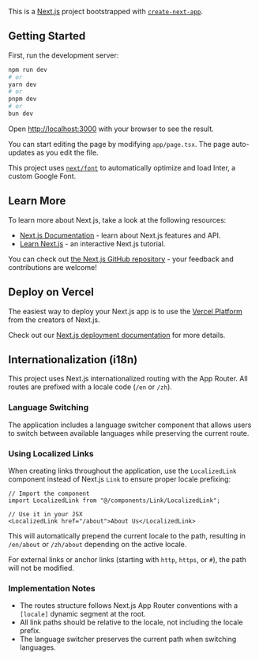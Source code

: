 This is a [Next.js](https://nextjs.org/) project bootstrapped with [`create-next-app`](https://github.com/vercel/next.js/tree/canary/packages/create-next-app).

## Getting Started

First, run the development server:

```bash
npm run dev
# or
yarn dev
# or
pnpm dev
# or
bun dev
```

Open [http://localhost:3000](http://localhost:3000) with your browser to see the result.

You can start editing the page by modifying `app/page.tsx`. The page auto-updates as you edit the file.

This project uses [`next/font`](https://nextjs.org/docs/basic-features/font-optimization) to automatically optimize and load Inter, a custom Google Font.

## Learn More

To learn more about Next.js, take a look at the following resources:

- [Next.js Documentation](https://nextjs.org/docs) - learn about Next.js features and API.
- [Learn Next.js](https://nextjs.org/learn) - an interactive Next.js tutorial.

You can check out [the Next.js GitHub repository](https://github.com/vercel/next.js/) - your feedback and contributions are welcome!

## Deploy on Vercel

The easiest way to deploy your Next.js app is to use the [Vercel Platform](https://vercel.com/new?utm_medium=default-template&filter=next.js&utm_source=create-next-app&utm_campaign=create-next-app-readme) from the creators of Next.js.

Check out our [Next.js deployment documentation](https://nextjs.org/docs/deployment) for more details.

## Internationalization (i18n)

This project uses Next.js internationalized routing with the App Router. All routes are prefixed with a locale code (`/en` or `/zh`).

### Language Switching

The application includes a language switcher component that allows users to switch between available languages while preserving the current route.

### Using Localized Links

When creating links throughout the application, use the `LocalizedLink` component instead of Next.js `Link` to ensure proper locale prefixing:

```tsx
// Import the component
import LocalizedLink from "@/components/Link/LocalizedLink";

// Use it in your JSX
<LocalizedLink href="/about">About Us</LocalizedLink>
```

This will automatically prepend the current locale to the path, resulting in `/en/about` or `/zh/about` depending on the active locale.

For external links or anchor links (starting with `http`, `https`, or `#`), the path will not be modified.

### Implementation Notes

- The routes structure follows Next.js App Router conventions with a `[locale]` dynamic segment at the root.
- All link paths should be relative to the locale, not including the locale prefix.
- The language switcher preserves the current path when switching languages.
